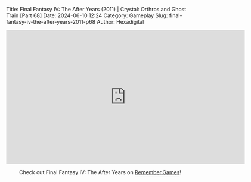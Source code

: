 Title: Final Fantasy IV: The After Years (2011) | Crystal: Orthros and Ghost Train [Part 68]
Date: 2024-06-10 12:24
Category: Gameplay
Slug: final-fantasy-iv-the-after-years-2011-p68
Author: Hexadigital

<center><iframe src="https://www.youtube.com/embed/BanSKA-BeQw?feature=oembed" allow="accelerometer; autoplay; encrypted-media; gyroscope; picture-in-picture" width="640" height="360" frameborder="0"></iframe>

Check out Final Fantasy IV: The After Years on [Remember.Games](https://remember.games/game/7757/final-fantasy-iv-the-complete-collection/)!</center>